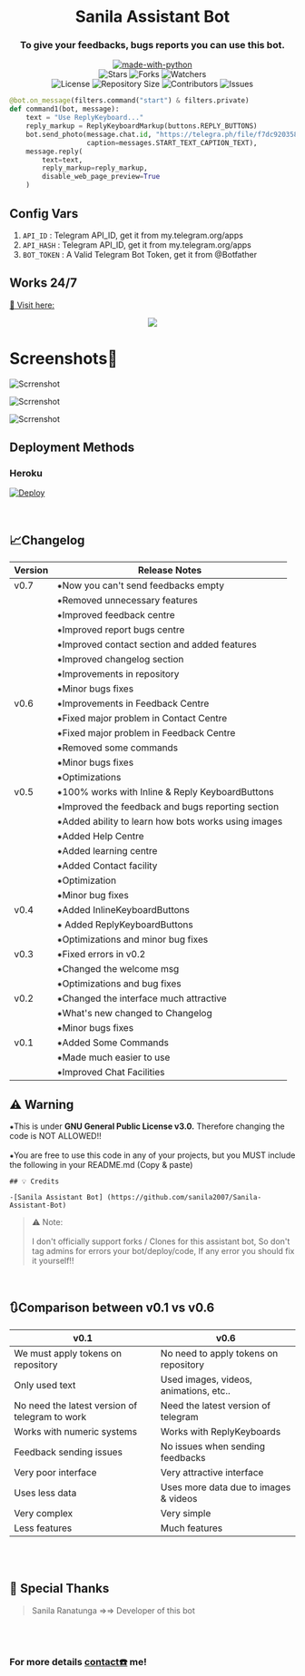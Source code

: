 
<h1 align= center>Sanila Assistant Bot </h1>
<h3 align = center>To give your feedbacks, bugs reports you can use this bot.</h3>
<p align="center">
<a href="https://python.org"><img src="http://forthebadge.com/images/badges/made-with-python.svg" alt="made-with-python"></a>
<br>
    <img src="https://img.shields.io/github/stars/sanila2007/Sanila-Assistant-Bot?style=for-the-badge" alt="Stars">
    <img src="https://img.shields.io/github/forks/sanila2007/Sanila-Assistant-Bot?style=for-the-badge" alt="Forks">
    <img src="https://img.shields.io/github/watchers/sanila2007/Sanila-Assistant-Bot?style=for-the-badge" alt="Watchers"> 
<br>
    <img src="https://img.shields.io/github/license/sanila2007/Sanila-Assistant-Bot?style=for-the-badge" alt="License">
    <img src="https://img.shields.io/github/repo-size/sanila2007/Sanila-Assistant-Bot?style=for-the-badge" alt="Repository Size">
    <img src="https://img.shields.io/github/contributors/sanila2007/Sanila-Assistant-Bot?style=for-the-badge" alt="Contributors">
    <img src="https://img.shields.io/github/issues/sanila2007/Sanila-Assistant-Bot?style=for-the-badge" alt="Issues">
</p>  

```python
@bot.on_message(filters.command("start") & filters.private)
def command1(bot, message):
    text = "Use ReplyKeyboard..."
    reply_markup = ReplyKeyboardMarkup(buttons.REPLY_BUTTONS)
    bot.send_photo(message.chat.id, "https://telegra.ph/file/f7dc9203585394d0595b1.jpg",
                   caption=messages.START_TEXT_CAPTION_TEXT),
    message.reply(
        text=text,
        reply_markup=reply_markup,
        disable_web_page_preview=True
    )

```

## Config Vars
1. `API_ID` : Telegram API_ID, get it from my.telegram.org/apps
2. `API_HASH` : Telegram API_ID, get it from my.telegram.org/apps
3. `BOT_TOKEN` : A Valid Telegram Bot Token, get it from @Botfather


## Works 24/7

[💖 Visit here: ](https://t.me/sanilaassistant_bot)

<p align="center">
<img src="https://telegra.ph/file/ad47e2b8735f8812359d9.jpg">
<p>
 
<h1>Screenshots📸</h1>

<p align="left">
  <img src="https://telegra.ph/file/113ab2740758ead7aab47.jpg" alt="Scrrenshot"><br>
  
<p align="left">
  <img src="https://telegra.ph/file/c7354792cdf399b11ac1c.jpg" alt="Scrrenshot"><br>
  
<p align="left">
  <img src="https://telegra.ph/file/74224f6569ea2f002c900.jpg" alt="Scrrenshot"><br>
   

  
## Deployment Methods

### Heroku

[![Deploy](https://www.herokucdn.com/deploy/button.svg)](https://heroku.com/deploy?template=https://github.com/sanila2007/Sanila-Assistant-Bot)
    
 
<br>
    
## 📈Changelog

|   **Version**     |       **Release Notes**  |
| ---------------- | ---------------------------------------- |
| v0.7 |⁕Now you can't send feedbacks empty |
| | ⁕Removed unnecessary features |
| | ⁕Improved feedback centre |
| | ⁕Improved report bugs centre|
| | ⁕Improved contact section and added features |
| | ⁕Improved changelog section |
| | ⁕Improvements in repository |
| | ⁕Minor bugs fixes |
| v0.6 |  ⁕Improvements in Feedback Centre |
| |    ⁕Fixed major problem in Contact Centre |
| |  ⁕Fixed major problem in Feedback Centre |
| | ⁕Removed some commands |
| |  ⁕Minor bugs fixes |
| | ⁕Optimizations |
| v0.5 | ⁕100% works with Inline & Reply KeyboardButtons |
| |  ⁕Improved the feedback and bugs reporting section |
| |  ⁕Added ability to learn how bots works using images |
| | ⁕Added Help Centre |
| | ⁕Added learning centre |
| | ⁕Added Contact facility |
| | ⁕Optimization |
| | ⁕Minor bug fixes |
| v0.4 |  ⁕Added InlineKeyboardButtons |
| | ⁕ Added ReplyKeyboardButtons |
| | ⁕Optimizations and minor bug fixes |
| v0.3 |  ⁕Fixed errors in v0.2 |
| | ⁕Changed the welcome msg |
| | ⁕Optimizations and bug fixes |
| v0.2 |  ⁕Changed the interface much attractive |
| | ⁕What's new changed to Changelog |
| | ⁕Minor bugs fixes |
| v0.1 |  ⁕Added Some Commands |
| | ⁕Made much easier to use |
| | ⁕Improved Chat Facilities |


## ⚠️ Warning
 ⁕This is under <b>GNU General Public License v3.0.</b> Therefore changing the code is NOT ALLOWED!!<br><br>
 ⁕You are free to use this code in any of your projects, but you MUST include the following in your README.md (Copy & paste)<br>

```
## 💡 Credits
 
-[Sanila Assistant Bot] (https://github.com/sanila2007/Sanila-Assistant-Bot)

```

> ⚠️ Note: <br><br>
> I don't officially support forks / Clones for this assistant bot, So don't tag admins for errors your bot/deploy/code, If any error you should fix it yourself!!
<br>

## 🔃Comparison between v0.1 vs v0.6
    
| v0.1      | v0.6    |
| --------------------------- | ---------------------------- |
| We must apply tokens on repository | No need to apply tokens on repository |
| Only used text | Used images, videos, animations, etc.. |
| No need the latest version of telegram to work | Need the latest version of telegram |
| Works with numeric systems | Works with ReplyKeyboards |
| Feedback sending issues | No issues when sending feedbacks |
| Very poor interface | Very attractive interface |
| Uses less data | Uses more data due to images & videos |
| Very complex | Very simple |
| Less features | Much features |
<BR><BR>

 
## 💖 Special Thanks <br>
> Sanila Ranatunga ⇒⇒ Developer of this bot
    
<br><br>

<h3>For more details <a href="https://t.me/sanilaassistant_bot">contact☎️</a> me! </h3>
